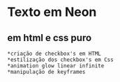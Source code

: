 # Texto em Neon
## em html e css puro

    *criação de checkbox's em HTML
    *estilização dos checkbox's em Css 
    *animation glow linear infinite
    *manipulação de keyframes
